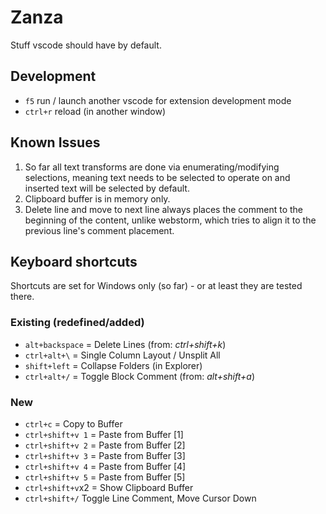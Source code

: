 # Zanza

Stuff vscode should have by default.

## Development

- `f5` run / launch another vscode for extension development mode
- `ctrl+r` reload (in another window)

## Known Issues

1. So far all text transforms are done via enumerating/modifying selections,
   meaning text needs to be selected to operate on and inserted text will be selected by default.
2. Clipboard buffer is in memory only.
3. Delete line and move to next line always places the comment to the beginning of the content,
   unlike webstorm, which tries to align it to the previous line's comment placement.

## Keyboard shortcuts

Shortcuts are set for Windows only (so far) - or at least they are tested there.

### Existing (redefined/added)

- `alt+backspace` = Delete Lines (from: _ctrl+shift+k_)
- `ctrl+alt+\` = Single Column Layout / Unsplit All
- `shift+left` = Collapse Folders (in Explorer)
- `ctrl+alt+/` = Toggle Block Comment (from: _alt+shift+a_)

### New

- `ctrl+c` = Copy to Buffer
- `ctrl+shift+v 1` = Paste from Buffer [1]
- `ctrl+shift+v 2` = Paste from Buffer [2]
- `ctrl+shift+v 3` = Paste from Buffer [3]
- `ctrl+shift+v 4` = Paste from Buffer [4]
- `ctrl+shift+v 5` = Paste from Buffer [5]
- `ctrl+shift+v`x2 = Show Clipboard Buffer
- `ctrl+shift+/` Toggle Line Comment, Move Cursor Down
